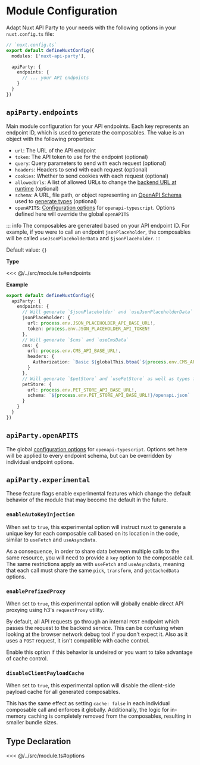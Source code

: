 # Module Configuration

Adapt Nuxt API Party to your needs with the following options in your `nuxt.config.ts` file:

```ts
// `nuxt.config.ts`
export default defineNuxtConfig({
  modules: ['nuxt-api-party'],

  apiParty: {
    endpoints: {
      // ... your API endpoints
    }
  }
})
```

## `apiParty.endpoints`

Main module configuration for your API endpoints. Each key represents an endpoint ID, which is used to generate the composables. The value is an object with the following properties:

- `url`: The URL of the API endpoint
- `token`: The API token to use for the endpoint (optional)
- `query`: Query parameters to send with each request (optional)
- `headers`: Headers to send with each request (optional)
- `cookies`: Whether to send cookies with each request (optional)
- `allowedUrls`: A list of allowed URLs to change the [backend URL at runtime](/guide/dynamic-backend-url) (optional)
- `schema`: A URL, file path, or object representing an [OpenAPI Schema](https://swagger.io/resources/open-api) used to [generate types](/guide/openapi-types) (optional)
- `openAPITS`: [Configuration options](https://openapi-ts.pages.dev/node/#options) for `openapi-typescript`. Options defined here will override the global `openAPITS`

::: info
The composables are generated based on your API endpoint ID. For example, if you were to call an endpoint `jsonPlaceholder`, the composables will be called `useJsonPlaceholderData` and `$jsonPlaceholder`.
:::

Default value: `{}`

**Type**

<<< @/../src/module.ts#endpoints

**Example**

```ts
export default defineNuxtConfig({
  apiParty: {
    endpoints: {
      // Will generate `$jsonPlaceholder` and `useJsonPlaceholderData`
      jsonPlaceholder: {
        url: process.env.JSON_PLACEHOLDER_API_BASE_URL!,
        token: process.env.JSON_PLACEHOLDER_API_TOKEN!
      },
      // Will generate `$cms` and `useCmsData`
      cms: {
        url: process.env.CMS_API_BASE_URL!,
        headers: {
          Authorization: `Basic ${globalThis.btoa(`${process.env.CMS_API_USERNAME}:${process.env.CMS_API_PASSWORD}`)}`
        }
      },
      // Will generate `$petStore` and `usePetStore` as well as types for each path
      petStore: {
        url: process.env.PET_STORE_API_BASE_URL!,
        schema: `${process.env.PET_STORE_API_BASE_URL!}/openapi.json`
      }
    }
  }
})
```

## `apiParty.openAPITS`

The global [configuration options](https://openapi-ts.pages.dev/node/#options) for `openapi-typescript`. Options set here will be applied to every endpoint schema, but can be overridden by individual endpoint options.

## `apiParty.experimental`

These feature flags enable experimental features which change the default behavior of the module that may become the default in the future.

### `enableAutoKeyInjection`

When set to `true`, this experimental option will instruct nuxt to generate a unique key for each composable call based on its location in the code, similar to `useFetch` and `useAsyncData`.

As a consequence, in order to share data between multiple calls to the same resource, you will need to provide a `key` option to the composable call. The same restrictions apply as with `useFetch` and `useAsyncData`, meaning that each call must share the same `pick`, `transform`, and `getCachedData` options.

### `enablePrefixedProxy`

When set to `true`, this experimental option will globally enable direct API proxying using h3's `requestProxy` utility.

By default, all API requests go through an internal `POST` endpoint which passes the request to the backend service. This can be confusing when looking at the browser network debug tool if you don't expect it. Also as it uses a `POST` request, it isn't compatible with cache control.

Enable this option if this behavior is undeired or you want to take advantage of cache control.

### `disableClientPayloadCache`

When set to `true`, this experimental option will disable the client-side payload cache for all generated composables.

This has the same effect as setting `cache: false` in each individual composable call and enforces it globally. Additionally, the logic for in-memory caching is completely removed from the composables, resulting in smaller bundle sizes.

## Type Declaration

<<< @/../src/module.ts#options
